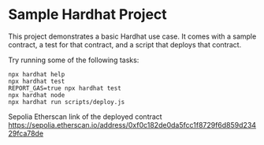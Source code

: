 # Sample Hardhat Project

This project demonstrates a basic Hardhat use case. It comes with a sample contract, a test for that contract, and a script that deploys that contract.

Try running some of the following tasks:

```shell
npx hardhat help
npx hardhat test
REPORT_GAS=true npx hardhat test
npx hardhat node
npx hardhat run scripts/deploy.js
```

Sepolia Etherscan link of the deployed contract
https://sepolia.etherscan.io/address/0xf0c182de0da5fcc1f8729f6d859d23429fca78de
